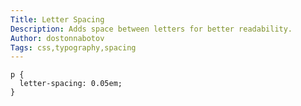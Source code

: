 ```yaml
---
Title: Letter Spacing
Description: Adds space between letters for better readability.
Author: dostonnabotov
Tags: css,typography,spacing
---
```


```
p {
  letter-spacing: 0.05em;
}
```
